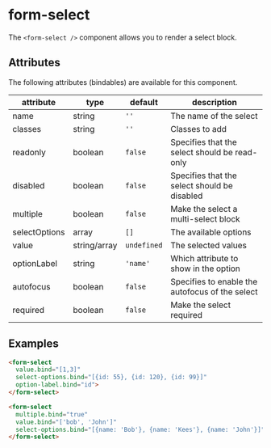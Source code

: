 # form-select
The `<form-select />` component allows you to render a select block.

## Attributes

The following attributes (bindables) are available for this component.

| attribute | type | default | description |
|---|---|---|---|
| name | string | `''` | The name of the select |
| classes | string | `''` | Classes to add |
| readonly | boolean | `false` | Specifies that the select should be read-only |
| disabled | boolean | `false` | Specifies that the select should be disabled |
| multiple | boolean | `false` | Make the select a multi-select block |
| selectOptions | array | `[]` | The available options |
| value | string/array | `undefined` | The selected values |
| optionLabel | string | `'name'` | Which attribute to show in the option |
| autofocus | boolean | `false` | Specifies to enable the autofocus of the select |
| required | boolean | `false` | Make the select required |

## Examples
```html
<form-select
  value.bind="[1,3]"
  select-options.bind="[{id: 55}, {id: 120}, {id: 99}]"
  option-label.bind="id">
</form-select>
```

```html
<form-select
  multiple.bind="true"
  value.bind="['bob', 'John']"
  select-options.bind="[{name: 'Bob'}, {name: 'Kees'}, {name: 'John'}]">
</form-select>
```
